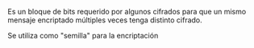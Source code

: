 Es un bloque de bits requerido por algunos cifrados para que un mismo mensaje encriptado múltiples veces tenga distinto cifrado.

Se utiliza como "semilla" para la encriptación
